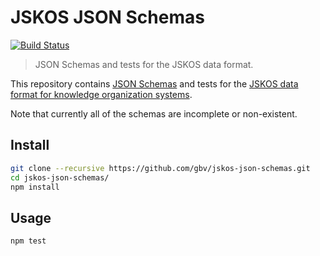 # JSKOS JSON Schemas

[![Build Status](https://travis-ci.com/gbv/jskos-json-schemas.svg?branch=master)](https://travis-ci.com/gbv/jskos-json-schemas)

> JSON Schemas and tests for the JSKOS data format.

This repository contains [JSON Schemas](http://json-schema.org) and tests for the [JSKOS data format for knowledge organization systems](http://gbv.github.io/jskos/).

Note that currently all of the schemas are incomplete or non-existent.

## Install

```bash
git clone --recursive https://github.com/gbv/jskos-json-schemas.git
cd jskos-json-schemas/
npm install
```

## Usage

```bash
npm test
```

